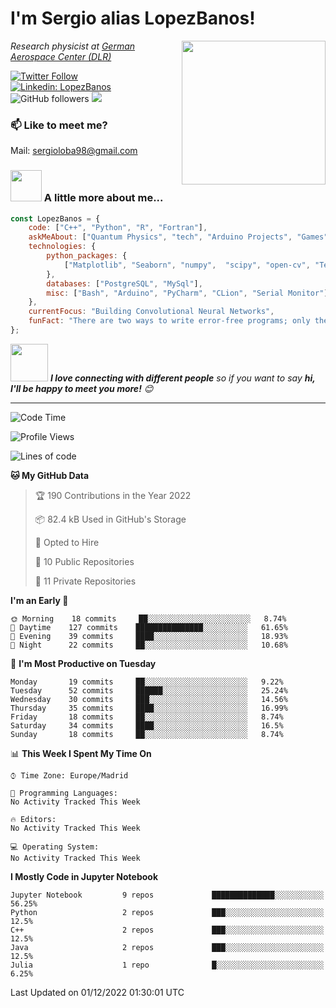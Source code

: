 # I'm Sergio alias LopezBanos! 
<img align='right' src="https://media.giphy.com/media/M9gbBd9nbDrOTu1Mqx/giphy.gif" width="230">
<p><em>Research physicist at <a href="https://www.dlr.de/DE/Home/home_node.html">German Aerospace Center (DLR)
</em></p>

[![Twitter Follow](https://img.shields.io/twitter/follow/lopezbanos_s?label=Follow)](https://twitter.com/intent/follow?screen_name=lopezbanos_s)
[![Linkedin: LopezBanos](https://img.shields.io/badge/-anmol-blue?style=flat-square&logo=Linkedin&logoColor=white&link=https://www.linkedin.com/in/anmol-p-singh/)](https://www.linkedin.com/in/sergio-lópez-baños/)
![GitHub followers](https://img.shields.io/github/followers/LopezBanos?label=Follow&style=social)
![](https://visitor-badge.glitch.me/badge?page_id=LopezBanos.LopezBanos)


### 📫 Like to meet me?
Mail: sergioloba98@gmail.com

### <img src="https://media.giphy.com/media/VgCDAzcKvsR6OM0uWg/giphy.gif" width="50"> A little more about me...  

```javascript
const LopezBanos = {
    code: ["C++", "Python", "R", "Fortran"],
    askMeAbout: ["Quantum Physics", "tech", "Arduino Projects", "Games"],
    technologies: {
        python_packages: {
            ["Matplotlib", "Seaborn", "numpy",  "scipy", "open-cv", "TensorFlow", "Pandas"]
        },
        databases: ["PostgreSQL", "MySql"],
        misc: ["Bash", "Arduino", "PyCharm", "CLion", "Serial Monitor"]
    },
    currentFocus: "Building Convolutional Neural Networks",
    funFact: "There are two ways to write error-free programs; only the third one works"
};
```

<img src="https://media.giphy.com/media/LnQjpWaON8nhr21vNW/giphy.gif" width="60"> <em><b>I love connecting with different people</b> so if you want to say <b>hi, I'll be happy to meet you more!</b> 😊</em>

---
<!--START_SECTION:waka-->
![Code Time](http://img.shields.io/badge/Code%20Time-7%20hrs%2024%20mins-blue)

![Profile Views](http://img.shields.io/badge/Profile%20Views-6-blue)

![Lines of code](https://img.shields.io/badge/From%20Hello%20World%20I%27ve%20Written-413%20Thousand%20lines%20of%20code-blue)

**🐱 My GitHub Data** 

> 🏆 190 Contributions in the Year 2022
 > 
> 📦 82.4 kB Used in GitHub's Storage 
 > 
> 💼 Opted to Hire
 > 
> 📜 10 Public Repositories 
 > 
> 🔑 11 Private Repositories  
 > 
**I'm an Early 🐤** 

```text
🌞 Morning    18 commits     ██░░░░░░░░░░░░░░░░░░░░░░░   8.74% 
🌆 Daytime    127 commits    ███████████████░░░░░░░░░░   61.65% 
🌃 Evening    39 commits     ████░░░░░░░░░░░░░░░░░░░░░   18.93% 
🌙 Night      22 commits     ██░░░░░░░░░░░░░░░░░░░░░░░   10.68%

```
📅 **I'm Most Productive on Tuesday** 

```text
Monday       19 commits     ██░░░░░░░░░░░░░░░░░░░░░░░   9.22% 
Tuesday      52 commits     ██████░░░░░░░░░░░░░░░░░░░   25.24% 
Wednesday    30 commits     ███░░░░░░░░░░░░░░░░░░░░░░   14.56% 
Thursday     35 commits     ████░░░░░░░░░░░░░░░░░░░░░   16.99% 
Friday       18 commits     ██░░░░░░░░░░░░░░░░░░░░░░░   8.74% 
Saturday     34 commits     ████░░░░░░░░░░░░░░░░░░░░░   16.5% 
Sunday       18 commits     ██░░░░░░░░░░░░░░░░░░░░░░░   8.74%

```


📊 **This Week I Spent My Time On** 

```text
⌚︎ Time Zone: Europe/Madrid

💬 Programming Languages: 
No Activity Tracked This Week

🔥 Editors: 
No Activity Tracked This Week

💻 Operating System: 
No Activity Tracked This Week

```

**I Mostly Code in Jupyter Notebook** 

```text
Jupyter Notebook         9 repos             ██████████████░░░░░░░░░░░   56.25% 
Python                   2 repos             ███░░░░░░░░░░░░░░░░░░░░░░   12.5% 
C++                      2 repos             ███░░░░░░░░░░░░░░░░░░░░░░   12.5% 
Java                     2 repos             ███░░░░░░░░░░░░░░░░░░░░░░   12.5% 
Julia                    1 repo              █░░░░░░░░░░░░░░░░░░░░░░░░   6.25%

```



 Last Updated on 01/12/2022 01:30:01 UTC
<!--END_SECTION:waka-->

